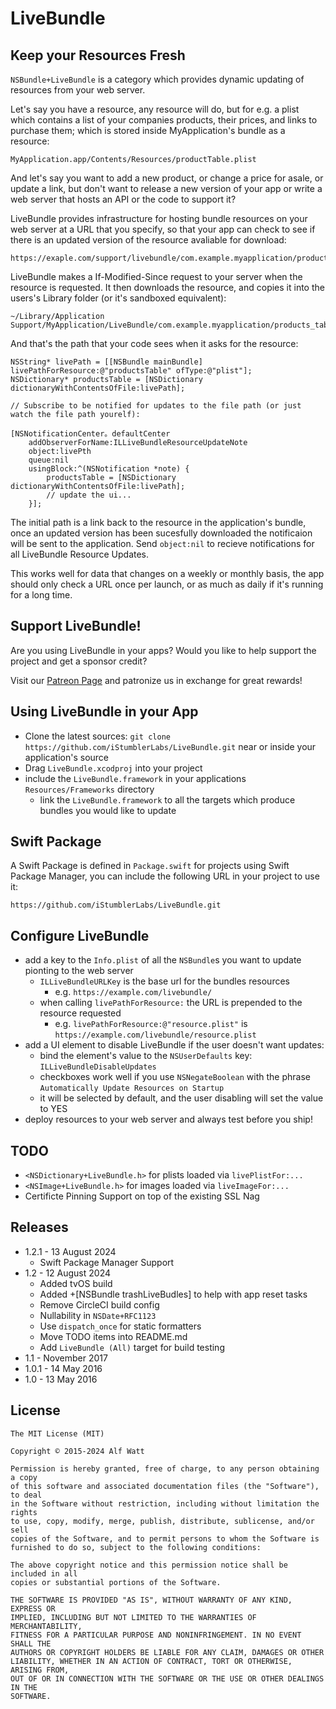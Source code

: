 
# LiveBundle

## Keep your Resources Fresh

`NSBundle+LiveBundle` is a category which provides dynamic updating of resources from your web server.

Let's say you have a resource, any resource will do, but for e.g. a plist which contains a list of your companies
products, their prices, and links to purchase them; which is stored inside MyApplication's bundle as a resource:

    MyApplication.app/Contents/Resources/productTable.plist

And let's say you want to add a new product, or change a price for asale, or update a link, but don't want to
release a new version of your app or write a web server that hosts an API or the code to support it?

LiveBundle provides infrastructure for hosting bundle resources on your web server at a URL that you specify,
so that your app can check to see if there is an updated version of the resource avaliable for download:

    https://exaple.com/support/livebundle/com.example.myapplication/productsTable.plist

LiveBundle makes a If-Modified-Since request to your server when the resource is requested. It
then downloads the resource, and copies it into the users's Library folder (or it's sandboxed equivalent):

    ~/Library/Application Support/MyApplication/LiveBundle/com.example.myapplication/products_table.plist

And that's the path that your code sees when it asks for the resource:

    NSString* livePath = [[NSBundle mainBundle] livePathForResource:@"productsTable" ofType:@"plist"];
    NSDictionary* productsTable = [NSDictionary dictionaryWithContentsOfFile:livePath];

    // Subscribe to be notified for updates to the file path (or just watch the file path yourelf):

    [NSNotificationCenter。defaultCenter 
        addObserverForName:ILLiveBundleResourceUpdateNote 
        object:livePth 
        queue:nil 
        usingBlock:^(NSNotification *note) {
            productsTable = [NSDictionary dictionaryWithContentsOfFile:livePath];
            // update the ui...
        }];

The initial path is a link back to the resource in the application's bundle, once an updated version
has been sucesfully downloaded the notificaion will be sent to the application. Send `object:nil` to
recieve notifications for all LiveBundle Resource Updates.

This works well for data that changes on a weekly or monthly basis, the app should only check a URL
once per launch, or as much as daily if it's running for a long time.

## Support LiveBundle! <a id="support"></a>

Are you using LiveBundle in your apps? Would you like to help support the project and get a sponsor credit?

Visit our [Patreon Page](https://www.patreon.com/istumblerlabs) and patronize us in exchange for great rewards!

## Using LiveBundle in your App

- Clone the latest sources: `git clone https://github.com/iStumblerLabs/LiveBundle.git` 
  near or inside your application's source 
- Drag `LiveBundle.xcodproj` into your project
- include the `LiveBundle.framework` in your applications `Resources/Frameworks` directory
    - link the `LiveBundle.framework` to all the targets which produce bundles you would like to update

## Swift Package <a id="spm"></a>

A Swift Package is defined in `Package.swift` for projects using Swift Package Manager, 
you can include the following URL in your project to use it:

    https://github.com/iStumblerLabs/LiveBundle.git

## Configure LiveBundle

- add a key to the `Info.plist` of all the `NSBundle`s you want to update pionting to the web server
    - `ILLiveBundleURLKey` is the base url for the bundles resources
        - e.g. `https://example.com/livebundle/`
    - when calling `livePathForResource:` the URL is prepended to the resource requested
        - e.g. `livePathForResource:@"resource.plist"` is `https://example.com/livebundle/resource.plist`
- add a UI element to disable LiveBundle if the user doesn't want updates:
    - bind the element's value to the `NSUserDefaults` key: `ILLiveBundleDisableUpdates`
    - checkboxes work well if you use `NSNegateBoolean` with the phrase `Automatically Update Resources on Startup`
    - it will be selected by default, and the user disabling will set the value to YES
- deploy resources to your web server and always test before you ship!

## TODO

- `<NSDictionary+LiveBundle.h>` for plists loaded via `livePlistFor:...`
- `<NSImage+LiveBundle.h>` for images loaded via `liveImageFor:...`
- Certificte Pinning Support on top of the existing SSL Nag

## Releases

- 1.2.1 - 13 August 2024
    * Swift Package Manager Support
- 1.2 - 12 August 2024
    * Added tvOS build
    * Added +[NSBundle trashLiveBudles] to help with app reset tasks
    * Remove CircleCI build config
    * Nullability in `NSDate+RFC1123`
    * Use `dispatch_once` for static formatters
    * Move TODO items into README.md
    * Add `LiveBundle (All)` target for build testing
- 1.1 - November 2017
- 1.0.1 - 14 May 2016
- 1.0 - 13 May 2016

## License

    The MIT License (MIT)

    Copyright © 2015-2024 Alf Watt

    Permission is hereby granted, free of charge, to any person obtaining a copy
    of this software and associated documentation files (the "Software"), to deal
    in the Software without restriction, including without limitation the rights
    to use, copy, modify, merge, publish, distribute, sublicense, and/or sell
    copies of the Software, and to permit persons to whom the Software is
    furnished to do so, subject to the following conditions:

    The above copyright notice and this permission notice shall be included in all
    copies or substantial portions of the Software.

    THE SOFTWARE IS PROVIDED "AS IS", WITHOUT WARRANTY OF ANY KIND, EXPRESS OR
    IMPLIED, INCLUDING BUT NOT LIMITED TO THE WARRANTIES OF MERCHANTABILITY,
    FITNESS FOR A PARTICULAR PURPOSE AND NONINFRINGEMENT. IN NO EVENT SHALL THE
    AUTHORS OR COPYRIGHT HOLDERS BE LIABLE FOR ANY CLAIM, DAMAGES OR OTHER
    LIABILITY, WHETHER IN AN ACTION OF CONTRACT, TORT OR OTHERWISE, ARISING FROM,
    OUT OF OR IN CONNECTION WITH THE SOFTWARE OR THE USE OR OTHER DEALINGS IN THE
    SOFTWARE.

